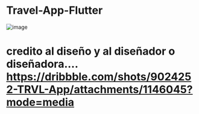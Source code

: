 # Travel-App-Flutter

![image](https://github.com/user-attachments/assets/b5bd7818-7399-4f10-8c5c-0dfafca82203)

# credito al diseño y al diseñador o diseñadora.... https://dribbble.com/shots/9024252-TRVL-App/attachments/1146045?mode=media
